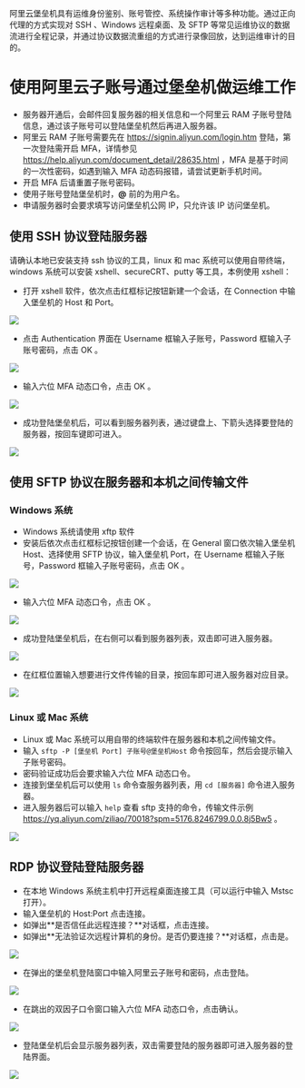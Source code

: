 阿里云堡垒机具有运维身份鉴别、账号管控、系统操作审计等多种功能。通过正向代理的方式实现对 SSH 、Windows 远程桌面、及 SFTP 等常见运维协议的数据流进行全程记录，并通过协议数据流重组的方式进行录像回放，达到运维审计的目的。

# 使用阿里云子账号通过堡垒机做运维工作

- 服务器开通后，会邮件回复服务器的相关信息和一个阿里云 RAM 子账号登陆信息，通过该子账号可以登陆堡垒机然后再进入服务器。
- 阿里云 RAM 子账号需要先在 https://signin.aliyun.com/login.htm 登陆，第一次登陆需开启 MFA，详情参见 https://help.aliyun.com/document_detail/28635.html ，MFA 是基于时间的一次性密码，如遇到输入 MFA 动态码报错，请尝试更新手机时间。
- 开启 MFA 后请重置子账号密码。
- 使用子账号登陆堡垒机时，**@** 前的为用户名。
- 申请服务器时会要求填写访问堡垒机公网 IP，只允许该 IP 访问堡垒机。

## 使用 SSH 协议登陆服务器

请确认本地已安装支持 ssh 协议的工具，linux 和 mac 系统可以使用自带终端， windows 系统可以安装 xshell、secureCRT、putty 等工具，本例使用 xshell：

- 打开 xshell 软件，依次点击红框标记按钮新建一个会话，在 Connection 中输入堡垒机的 Host 和 Port。

![](images/ssh1.png)

- 点击 Authentication 界面在 Username 框输入子账号，Password 框输入子账号密码，点击 OK 。

![](images/ssh2.png)

- 输入六位 MFA 动态口令，点击 OK 。

![](images/ssh3.png)

- 成功登陆堡垒机后，可以看到服务器列表，通过键盘上、下箭头选择要登陆的服务器，按回车键即可进入。

![](images/ssh4.png)

## 使用 SFTP 协议在服务器和本机之间传输文件

### Windows 系统

- Windows 系统请使用 xftp 软件
- 安装后依次点击红框标记按钮创建一个会话，在 General 窗口依次输入堡垒机 Host、选择使用 SFTP 协议，输入堡垒机 Port，在 Username 框输入子账号，Password 框输入子账号密码，点击 OK 。

![](images/sftp1.png)

- 输入六位 MFA 动态口令，点击 OK 。

![](images/sftp2.png)

- 成功登陆堡垒机后，在右侧可以看到服务器列表，双击即可进入服务器。

![](images/sftp3.png)

- 在红框位置输入想要进行文件传输的目录，按回车即可进入服务器对应目录。

![](images/sftp4.png)

### Linux 或 Mac 系统

- Linux 或 Mac 系统可以用自带的终端软件在服务器和本机之间传输文件。
- 输入 `sftp -P [堡垒机 Port] 子账号@堡垒机Host` 命令按回车，然后会提示输入子账号密码。
- 密码验证成功后会要求输入六位 MFA 动态口令。
- 连接到堡垒机后可以使用 `ls` 命令查服务器列表，用 `cd [服务器]` 命令进入服务器。
- 进入服务器后可以输入 `help` 查看 sftp 支持的命令，传输文件示例 https://yq.aliyun.com/ziliao/70018?spm=5176.8246799.0.0.8j5Bw5 。

![](images/sftp5.png)

## RDP 协议登陆登陆服务器

- 在本地 Windows 系统主机中打开远程桌面连接工具（可以运行中输入 Mstsc 打开）。
- 输入堡垒机的 Host:Port 点击连接。
- 如弹出**是否信任此远程连接？**对话框，点击连接。
- 如弹出**无法验证次远程计算机的身份。是否仍要连接？**对话框，点击是。

![](images/rdp1.png)

- 在弹出的堡垒机登陆窗口中输入阿里云子账号和密码，点击登陆。

![](images/rdp2.png)

- 在跳出的双因子口令窗口输入六位 MFA 动态口令，点击确认。

![](images/rdp3.png)

- 登陆堡垒机后会显示服务器列表，双击需要登陆的服务器即可进入服务器的登陆界面。

![](images/rdp4.png)
